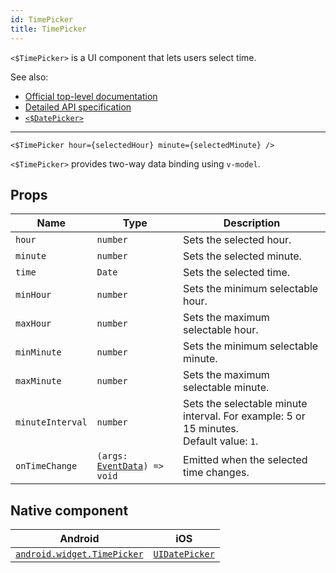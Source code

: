 ```yaml
---
id: TimePicker
title: TimePicker
---
```

<!-- contributors: [shirakaba, MisterBrownRSA, rigor789, ikoevska] -->

`<$TimePicker>` is a UI component that lets users select time. 

See also:

* [Official top-level documentation](https://docs.nativescript.org/ui/components/time-picker)
* [Detailed API specification](https://docs.nativescript.org/api-reference/classes/_ui_time_picker_.timepicker)
* [`<$DatePicker>`](/docs/components/date-picker)

---

```tsx
<$TimePicker hour={selectedHour} minute={selectedMinute} />
```

`<$TimePicker>` provides two-way data binding using `v-model`.

<!-- [> screenshots for=TimePicker <] -->

## Props

| Name | Type | Description |
|------|------|-------------|
| `hour` | `number` | Sets the selected hour.
| `minute` | `number` | Sets the selected minute.
| `time` | `Date` | Sets the selected time.
| `minHour` | `number` | Sets the minimum selectable hour.
| `maxHour` | `number` | Sets the maximum selectable hour.
| `minMinute` | `number` | Sets the minimum selectable minute.
| `maxMinute` | `number` | Sets the maximum selectable minute.
| `minuteInterval` | `number` | Sets the selectable minute interval. For example: 5 or 15 minutes.<br/>Default value: `1`.
| `onTimeChange` | `(args: `[`EventData`](https://docs.nativescript.org/api-reference/interfaces/__nativescript_core_.eventdata)`) => void` | Emitted when the selected time changes.

## Native component

| Android | iOS |
|---------|-----|
| [`android.widget.TimePicker`](https://developer.android.com/reference/android/widget/TimePicker) | [`UIDatePicker`](https://developer.apple.com/documentation/uikit/uidatepicker)
